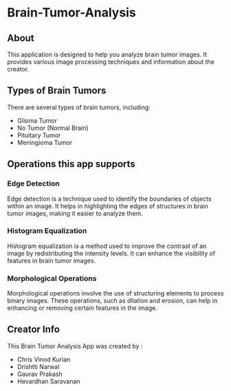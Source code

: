 # Brain-Tumor-Analysis

## About
This application is designed to help you analyze brain tumor images. It provides various image processing techniques and information about the creator.

## Types of Brain Tumors
There are several types of brain tumors, including:

* Glioma Tumor
* No Tumor (Normal Brain)
* Pituitary Tumor
* Meningioma Tumor

## Operations this app supports
### Edge Detection
Edge detection is a technique used to identify the boundaries of objects within an image. It helps in highlighting the edges of structures in brain tumor images, making it easier to analyze them.

### Histogram Equalization
Histogram equalization is a method used to improve the contrast of an image by redistributing the intensity levels. It can enhance the visibility of features in brain tumor images.

### Morphological Operations
Morphological operations involve the use of structuring elements to process binary images. These operations, such as dilation and erosion, can help in enhancing or removing certain features in the image.

## Creator Info
This Brain Tumor Analysis App was created by :

* Chris Vinod Kurian
* Drishtti Narwal
* Gaurav Prakash
* Hevardhan Saravanan

